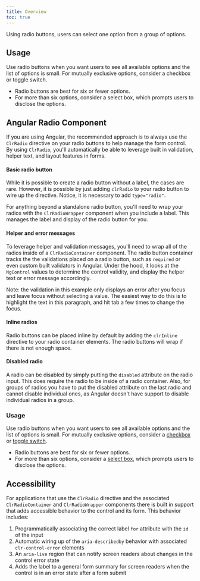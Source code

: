 ```yaml
---
title: Overview
toc: true
---
```


Using radio buttons, users can select one option from a group of options.

## Usage

Use radio buttons when you want users to see all available options and the list of options is small. For mutually exclusive options, consider a checkbox or toggle switch.

- Radio buttons are best for six or fewer options.
- For more than six options, consider a select box, which prompts users to disclose the options.

<!-- [//]: # Types -->

<!-- [//]: # Anatomy -->

<!-- [//]: # Behavior -->

<!-- [//]: # Placement -->

<!-- [//]: # Content -->

## Angular Radio Component

If you are using Angular, the recommended approach is to always use the `ClrRadio` directive on your radio buttons to help manage the form control. By using `ClrRadio`, you'll automatically be able to leverage built in validation, helper text, and layout features in forms.

#### Basic radio button

While it is possible to create a radio button without a label, the cases are rare. However, it is possible by just adding `clrRadio` to your radio button to wire up the directive. Notice, it is necessary to add `type="radio"`.

For anything beyond a standalone radio button, you'll need to wrap your radios with the `ClrRadioWrapper` component when you include a label. This manages the label and display of the radio button for you.

<doc-demo src="/demos/radio/basic-ng.html" demo="/demos/radio/basic-css.html"></doc-demo>

#### Helper and error messages

To leverage helper and validation messages, you'll need to wrap all of the radios inside of a `ClrRadioContainer` component. The radio button container tracks the the validations placed on a radio button, such as `required` or even custom built validators in Angular. Under the hood, it looks at the `NgControl` values to determine the control validity, and display the helper text or error message accordingly.

Note: the validation in this example only displays an error after you focus and leave focus without selecting a value. The easiest way to do this is to highlight the text in this paragraph, and hit tab a few times to change the focus.

<doc-demo src="/demos/radio/helper-ng.html" demo="/demos/radio/helper-css.html"></doc-demo>

#### Inline radios

Radio buttons can be placed inline by default by adding the `clrInline` directive to your radio container elements. The radio buttons will wrap if there is not enough space.

<doc-demo src="/demos/radio/inline-ng.html" demo="/demos/radio/inline-css.html"></doc-demo>

#### Disabled radio

A radio can be disabled by simply putting the `disabled` attribute on the radio input. This does require the radio to be inside of a radio container. Also, for groups of radios you have to put the disabled attribute on the last radio and cannot disable individual ones, as Angular doesn't have support to disable individual radios in a group.

<doc-demo src="/demos/radio/disabled-ng.html" demo="/demos/radio/disabled-css.html"></doc-demo>

### Usage

Use radio buttons when you want users to see all available options and the list of options is small. For mutually exclusive options, consider a [checkbox](/components/checkbox) or [toggle switch](/components/toggle).

- Radio buttons are best for six or fewer options.
- For more than six options, consider a [select box](/components/select), which prompts users to disclose the options.

## Accessibility

For applications that use the `ClrRadio` directive and the associated `ClrRadioContainer` and `ClrRadioWrapper` components there is built in support that adds accessible behavior to the control and its form. This behavior includes:

1. Programmatically associating the correct label `for` attribute with the `id` of the input
2. Automatic wiring up of the `aria-describedby` behavior with associated `clr-control-error` elements
3. An `aria-live` region that can notify screen readers about changes in the control error state
4. Adds the label to a general form summary for screen readers when the control is in an error state after a form submit
